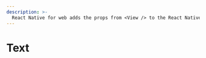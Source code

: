 ```yaml
---
description: >-
  React Native for web adds the props from <View /> to the React Native <Text /> element.
---
```


# Text

